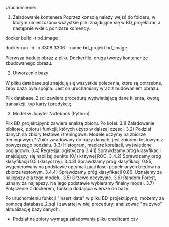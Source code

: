 Uruchomienie:

1) Załadowanie kontenera
Poprzez konsolę należy wejść do folderu, w którym umieszczono wszystkie pliki znajdujące się w BD_projekt.rar, a następnie wkleić poniższe komendy:

docker build -t bd_image .

docker run -d -p 3308:3306 --name bd_projekt bd_image

Pierwsza buduje obraz z pliku Dockerfile, druga tworzy kontener ze zbudowanego obrazu.

2) Utworzenie bazy 

W pliku database.sql znajdują się wszystkie polecenia, które są potrzebne, żeby baza była spójna.
Jest on uruchamiany wraz z budowaniem obrazu.

Plik database_2.sql zawiera procedurę wyświetlającą dane klienta, kwotę transakcji, typ karty i predykcję.

3) Model w Jupyter Notebook (Python)

Plik BD_projekt.ipynb zawiera analizę zbioru. 
Po kolei:
	3.1) Załadowanie bibliotek, zbioru i funkcji, których użyto w dalszej części.
	3.2) Podział danych na zbiory testowe i treningowe. Modele uczymy na zbiorze treningowym.* 
	     Zbiór załadowany do bazy danych, jest zbiorem testowym z powyższego podziału.
	3.3) Histogram, macierz korelacji, wyświetlone poglądowo.
	3.4) Regresja logistyczna
		3.4.1) Sprawdzamy próg klasyfikacji znajdujący się nabliżej punktu (0,1) krzywej ROC.
		3.4.2) Sprawdzamy próg klasyfikacji 0.5 (klasyczny).
		3.4.3) Sprawdzamy próg klasyfikacji 0.85, wygenerowany na podstawie optymalizacji ilości popełnianych błędów na zbiorze testowym.
		3.4.4) Sprawdzamy próg klasyfikacji 0.86. Uznajemy za najlepszy dla tego modelu.
	3.5) Drzewo decyzyjne.
	3.6) Random Forest, uznany za najlepszy. Na jego podstawie wybieramy finalny model.
	3.7) Połączenie z dockerem, funkcja dodająca wiersze do bazy.

Po uruchomieniu funkcji "insert_data" w pliku BD_projekt.ipynb, możemy za pomocą database_2.sql i zawartej w niej procedury,
analizować "na żywo" aktualizację bazy danych.

* Podział na zbiory wymaga załadowania pliku creditcard.csv

